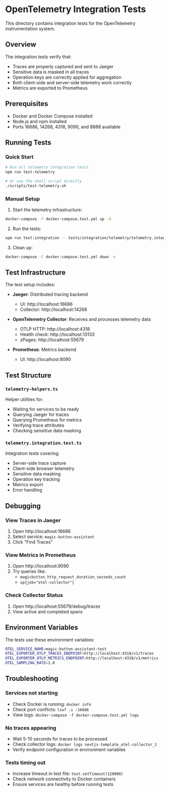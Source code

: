 # OpenTelemetry Integration Tests

This directory contains integration tests for the OpenTelemetry instrumentation system.

## Overview

The integration tests verify that:
- Traces are properly captured and sent to Jaeger
- Sensitive data is masked in all traces
- Operation keys are correctly applied for aggregation
- Both client-side and server-side telemetry work correctly
- Metrics are exported to Prometheus

## Prerequisites

- Docker and Docker Compose installed
- Node.js and npm installed
- Ports 16686, 14268, 4318, 9090, and 8888 available

## Running Tests

### Quick Start

```bash
# Run all telemetry integration tests
npm run test:telemetry

# Or use the shell script directly
./scripts/test-telemetry.sh
```

### Manual Setup

1. Start the telemetry infrastructure:
```bash
docker-compose -f docker-compose.test.yml up -d
```

2. Run the tests:
```bash
npm run test:integration -- tests/integration/telemetry/telemetry.integration.test.ts
```

3. Clean up:
```bash
docker-compose -f docker-compose.test.yml down -v
```

## Test Infrastructure

The test setup includes:

- **Jaeger**: Distributed tracing backend
  - UI: http://localhost:16686
  - Collector: http://localhost:14268

- **OpenTelemetry Collector**: Receives and processes telemetry data
  - OTLP HTTP: http://localhost:4318
  - Health check: http://localhost:13133
  - zPages: http://localhost:55679

- **Prometheus**: Metrics backend
  - UI: http://localhost:9090

## Test Structure

### `telemetry-helpers.ts`
Helper utilities for:
- Waiting for services to be ready
- Querying Jaeger for traces
- Querying Prometheus for metrics
- Verifying trace attributes
- Checking sensitive data masking

### `telemetry.integration.test.ts`
Integration tests covering:
- Server-side trace capture
- Client-side browser telemetry
- Sensitive data masking
- Operation key tracking
- Metrics export
- Error handling

## Debugging

### View Traces in Jaeger

1. Open http://localhost:16686
2. Select service: `magic-button-assistant`
3. Click "Find Traces"

### View Metrics in Prometheus

1. Open http://localhost:9090
2. Try queries like:
   - `magicbutton_http_request_duration_seconds_count`
   - `up{job="otel-collector"}`

### Check Collector Status

1. Open http://localhost:55679/debug/tracez
2. View active and completed spans

## Environment Variables

The tests use these environment variables:

```bash
OTEL_SERVICE_NAME=magic-button-assistant-test
OTEL_EXPORTER_OTLP_TRACES_ENDPOINT=http://localhost:4318/v1/traces
OTEL_EXPORTER_OTLP_METRICS_ENDPOINT=http://localhost:4318/v1/metrics
OTEL_SAMPLING_RATE=1.0
```

## Troubleshooting

### Services not starting
- Check Docker is running: `docker info`
- Check port conflicts: `lsof -i :16686`
- View logs: `docker-compose -f docker-compose.test.yml logs`

### No traces appearing
- Wait 5-10 seconds for traces to be processed
- Check collector logs: `docker logs nextjs-template_otel-collector_1`
- Verify endpoint configuration in environment variables

### Tests timing out
- Increase timeout in test file: `test.setTimeout(120000)`
- Check network connectivity to Docker containers
- Ensure services are healthy before running tests